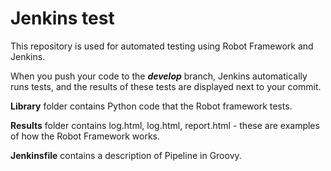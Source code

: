 # Jenkins test

This repository is used for automated testing using Robot Framework and Jenkins.

When you push your code to the ***develop*** branch, Jenkins automatically runs tests, and the results of these tests are displayed next to your commit.

**Library** folder contains Python code that the Robot framework tests.

**Results** folder contains log.html, log.html, report.html - these are examples of how the Robot Framework works.

**Jenkinsfile** contains a description of Pipeline in Groovy.
